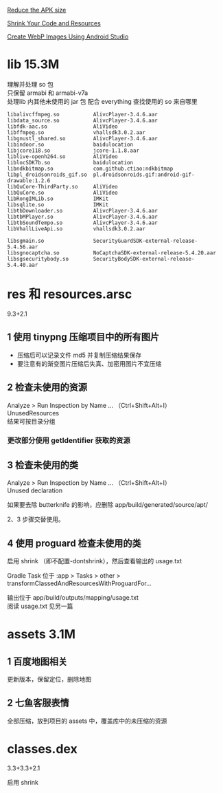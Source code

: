 [Reduce the APK size](https://developer.android.google.cn/topic/performance/reduce-apk-size)

[Shrink Your Code and Resources](https://developer.android.google.cn/studio/build/shrink-code)

[Create WebP Images Using Android Studio](https://developer.android.google.cn/studio/write/convert-webp)


# lib 15.3M
理解并处理 so 包  
只保留 armabi 和 armabi-v7a  
处理lib 内其他未使用的 jar 包
配合 everything 查找使用的 so 来自哪里

    libalivcffmpeg.so           AlivcPlayer-3.4.6.aar
    libdata_source.so           AlivcPlayer-3.4.6.aar
    libfdk-aac.so               AliVideo
    libffmpeg.so                vhallsdk3.0.2.aar
    libgnustl_shared.so         AlivcPlayer-3.4.6.aar
    libindoor.so                baidulocation
    libjcore118.so              jcore-1.1.8.aar
    liblive-openh264.so         AliVideo
    liblocSDK7b.so              baidulocation
    libndkbitmap.so             com.github.ctiao:ndkbitmap
    libpl_droidsonroids_gif.so  pl.droidsonroids.gif:android-gif-drawable:1.2.6
    libQuCore-ThirdParty.so     AliVideo
    libQuCore.so                AliVideo
    libRongIMLib.so             IMKit
    libsqlite.so                IMKit
    libtbDownloader.so          AlivcPlayer-3.4.6.aar
    libtbMPlayer.so             AlivcPlayer-3.4.6.aar
    libtbSoundTempo.so          AlivcPlayer-3.4.6.aar
    libVhallLiveApi.so          vhallsdk3.0.2.aar

    libsgmain.so                SecurityGuardSDK-external-release-5.4.56.aar
    libsgnocaptcha.so           NoCaptchaSDK-external-release-5.4.20.aar
    libsgsecuritybody.so        SecurityBodySDK-external-release-5.4.40.aar

# res 和 resources.arsc
9.3+2.1

## 1 使用 tinypng 压缩项目中的所有图片
* 压缩后可以记录文件 md5 并复制压缩结果保存
* 要注意有的渐变图片压缩后失真、加密用图片不宜压缩

## 2 检查未使用的资源
Analyze > Run Inspection by Name ... （Ctrl+Shift+Alt+I）  
UnusedResources  
结果可按目录分组

### 更改部分使用 getIdentifier 获取的资源

## 3 检查未使用的类
Analyze > Run Inspection by Name ... （Ctrl+Shift+Alt+I）  
Unused declaration

如果要去除 butterknife 的影响，应删除 app/build/generated/source/apt/

2、3 步骤交替使用。

## 4 使用 proguard 检查未使用的类
启用 shrink （即不配置-dontshrink），然后查看输出的 usage.txt

Gradle Task 位于 :app > Tasks > other > transformClassedAndResourcesWithProguardFor...

输出位于 app/build/outputs/mapping/usage.txt  
阅读 usage.txt 见另一篇

# assets 3.1M
## 1 百度地图相关
更新版本，保留定位，删除地图
## 2 七鱼客服表情
全部压缩，放到项目的 assets 中，覆盖库中的未压缩的资源

# classes.dex
3.3+3.3+2.1

启用 shrink

